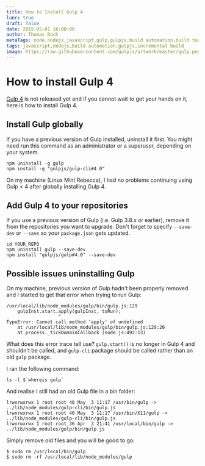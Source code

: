 ```yaml
---
title: How to Install Gulp 4
lunr: true
draft: false
date: 2015-05-01 16:00:00
author: Thomas Roch
metaTags: node,nodejs,javascript,gulp,gulpjs,build automation,build tool,streams,task runner,gulp 4
tags: javascript,nodejs,build automation,gulpjs,incremental build
image: https://raw.githubusercontent.com/gulpjs/artwork/master/gulp.png
---
```


# How to install Gulp 4

[Gulp 4](https://github.com/gulpjs/gulp) is not released yet and if you cannot wait to get your hands on it, here is how to install Gulp 4.

## Install Gulp globally

If you have a previous version of Gulp installed, uninstall it first. You might need run this command as an administrator or a superuser, depending on your system.

```nohighlight
npm uninstall -g gulp
npm install -g "gulpjs/gulp-cli#4.0"
```

On my machine (Linux Mint Rebecca), I had no problems continuing using Gulp < 4 after globally installing Gulp 4.


## Add Gulp 4 to your repositories

If you use a previous version of Gulp (i.e. Gulp 3.8.x or earlier), remove it from the repositories you want to upgrade.
Don't forget to specify `--save-dev` or `--save` so your `package.json` gets updated.

```nohighlight
cd YOUR_REPO
npm uninstall gulp --save-dev
npm install "gulpjs/gulp#4.0" --save-dev
```

## Possible issues uninstalling Gulp

On my machine, previous version of Gulp hadn't been properly removed and I started to get that error when trying to run Gulp:

```nohighlight
/usr/local/lib/node_modules/gulp/bin/gulp.js:129
    gulpInst.start.apply(gulpInst, toRun);
                   ^
TypeError: Cannot call method 'apply' of undefined
    at /usr/local/lib/node_modules/gulp/bin/gulp.js:129:20
    at process._tickDomainCallback (node.js:492:13)
```

What does this error trace tell use? `gulp.start()` is no longer in Gulp 4 and shouldn't be called,
and `gulp-cli` package should be called rather than an old `gulp` package.

I ran the following command:

    ls -l $`whereis gulp`

And realise I still had an old Gulp file in a bin folder:

```nohighlight
lrwxrwxrwx 1 root root 40 May  3 11:17 /usr/bin/gulp -> ../lib/node_modules/gulp-cli/bin/gulp.js
lrwxrwxrwx 1 root root 40 May  3 11:17 /usr/bin/X11/gulp -> ../lib/node_modules/gulp-cli/bin/gulp.js
lrwxrwxrwx 1 root root 36 Apr  3 21:41 /usr/local/bin/gulp -> ../lib/node_modules/gulp/bin/gulp.js
```

Simply remove old files and you will be good to go:

    $ sudo rm /usr/local/bin/gulp
    $ sudo rm -rf /usr/local/lib/node_modules/gulp
